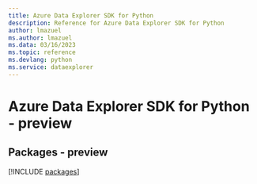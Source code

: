 ```yaml
---
title: Azure Data Explorer SDK for Python
description: Reference for Azure Data Explorer SDK for Python
author: lmazuel
ms.author: lmazuel
ms.data: 03/16/2023
ms.topic: reference
ms.devlang: python
ms.service: dataexplorer
---
```

# Azure Data Explorer SDK for Python - preview
## Packages - preview
[!INCLUDE [packages](data-explorer-index.md)]